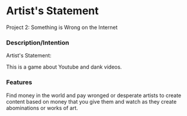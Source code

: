 # Artist's Statement

Project 2: Something is Wrong on the Internet

### Description/Intention
Artist's Statement:

This is a game about Youtube and dank videos.
### Features

Find money in the world and pay wronged or desperate artists to create content based on money that you give them
and watch as they create abominations or works of art.
